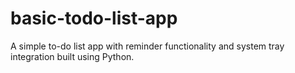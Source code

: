 # basic-todo-list-app
A simple to-do list app with reminder functionality and system tray integration built using Python.
